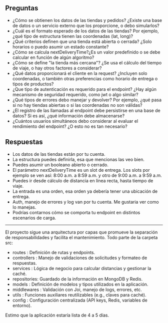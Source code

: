 ## Preguntas

- ¿Cómo se obtienen los datos de las tiendas y pedidos? ¿Existe una base de datos o un servicio externo que los proporcione, o debo simularlos?
- ¿Cuál es el formato esperado de los datos de las tiendas? Por ejemplo, ¿qué tipo de estructura tienen las coordenadas (lat, long)?
- ¿Qué criterios definen que una tienda está abierta o cerrada? ¿Solo horarios o puedo asumir un estado constante?
- ¿Cómo se calcula nextDeliveryTime?¿Es un valor predefinido o se debe calcular en función de algún algoritmo?
- ¿Cómo se define "la tienda más cercana"? ¿Se usa el cálculo del tiempo de viaje, o hay otros factores a considerar?
- ¿Qué datos proporcionará el cliente en la request? ¿Incluyen solo coordenadas, o también otras preferencias como horario de entrega o tipos de productos?
- ¿Que tipo de autenticación es requerido para el endpoint? ¿Hay algún mecanismo de seguridad requerido, como jwt o algo similar?
- ¿Qué tipos de errores debo manejar y devolver? Por ejemplo, ¿qué pasa si no hay tiendas abiertas o si las coordenadas no son válidas?
- ¿El registro de las llamadas al endpoint debe persistirse en una base de datos? Si es así, ¿qué información debe almacenarse?
- ¿Cuántos usuarios simultáneos debo considerar al evaluar el rendimiento del endpoint? ¿O esto no es tan necesario?

## Respuestas

- Los datos de las tiendas están por tu cuenta.
- La estructura puedes definirla, esa que mencionas las veo bien.
- Puedes asumir un booleano abierto o cerrado.
- El parámetro nextDeliveryTime es un slot de entrega. Los slots por ejemplo se ven así: 8:00 a.m. a 8:59 a.m. y otro de 9:00 a.m. a 9:59 a.m.
- Puedes ir desde cálculo de distancia en línea recta, hasta tiempo de viaje.
- La entrada es una orden, esa orden ya debería tener una ubicación de entrega.
- Auth, manejo de errores y log van por tu cuenta. Me gustaria ver como lo manejas.
- Podrías contarnos cómo se comporta tu endpoint en distintos escenarios de carga.


---

El proyecto sigue una arquitectura por capas que promueve la separación de responsabilidades y facilita el mantenimiento. Todo parte de la carpeta src:

- routes      : Definición de rutas y endpoints.
- controllers : Manejo de validaciones de solicitudes y formateo de respuestas.
- services    : Lógica de negocio para calcular distancias y gestionar la caché.
- repositories: Guardado de la información en MongoDB y Redis.
- models      : Definición de modelos y tipos utilizados en la aplicación.
- middlewares : Validación con Joi, manejo de logs, errores, etc.
- utils       : Funciones auxiliares reutilizables (e.g., claves para caché).
- config      : Configuración centralizada (API keys, Redis, variables de entorno).


Estimo que la aplicación estaría lista de 4 a 5 días.


